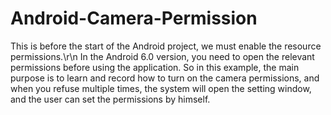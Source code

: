 # Android-Camera-Permission
This is before the start of the Android project, we must enable the resource permissions.\r\n 
In the Android 6.0 version, you need to open the relevant permissions before using the application. 
So in this example, the main purpose is to learn and record how to turn on the camera permissions, 
and when you refuse multiple times, the system will open the setting window, and the user can set the permissions by himself.
